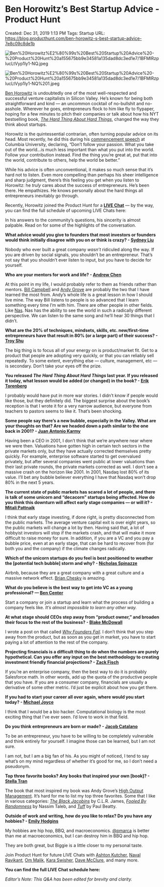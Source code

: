 # Ben Horowitz’s Best Startup Advice - Product Hunt

Created: Dec 31, 2019 1:13 PM
Tags: Startup
URL: https://blog.producthunt.com/ben-horowitz-s-best-startup-advice-7e8c09c8de1b

![Ben%20Horowitz%E2%80%99s%20Best%20Startup%20Advice%20-%20Product%20Hunt%20a155675bb9e34581a135dad8dc3ed1e7/1BFMlRzplucLtVyp1Iy1-NQ.jpeg](Ben%20Horowitz%E2%80%99s%20Best%20Startup%20Advice%20-%20Product%20Hunt%20a155675bb9e34581a135dad8dc3ed1e7/1BFMlRzplucLtVyp1Iy1-NQ.jpeg)

![Ben%20Horowitz%E2%80%99s%20Best%20Startup%20Advice%20-%20Product%20Hunt%20a155675bb9e34581a135dad8dc3ed1e7/1BFMlRzplucLtVyp1Iy1-NQ%201.jpeg](Ben%20Horowitz%E2%80%99s%20Best%20Startup%20Advice%20-%20Product%20Hunt%20a155675bb9e34581a135dad8dc3ed1e7/1BFMlRzplucLtVyp1Iy1-NQ%201.jpeg)

[Ben Horowitz](https://twitter.com/bhorowitz) is undoubtedly one of the most well-respected and successful venture capitalists in Silicon Valley. He’s known for being both straightforward and kind — an uncommon cocktail of no-bullshit and no-asshole. Wherever he goes, entrepreneurs flock to him like fly to flypaper, hoping for a few minutes to pitch their companies or talk about how his NYT bestselling book, *[The Hard Thing About Hard Things](http://www.amazon.com/The-Hard-Thing-About-Things/dp/0062273205)*, changed the way they think about startups.

Horowitz is the quintessential contrarian, often turning popular advice on its head. Most recently, he did this during his [commencement speech](https://www.youtube.com/watch?v=WRYRBGX4lVM) at Columbia University, declaring, “Don’t follow your passion. What you take out of the world...is much less important than what you put into the world. Follow your contribution instead. Find the thing you’re great at, put that into the world, contribute to others, help the world be better.”

While his advice is often unconventional, it makes so much sense that it’s hard not to listen. Even more compelling than perhaps his sheer intelligence and sharp judgment, there’s this feeling you get when you listen to Horowitz: he *truly* cares about the success of entrepreneurs. He’s been there. He empathizes. He knows personally about the hard things all entrepreneurs inevitably go through.

Recently, Horowitz joined the Product Hunt for a **[LIVE Chat](http://www.producthunt.com/live/ben-horowitz)** — by the way, you can find the full schedule of upcoming LIVE Chats here:

In his answers to the community’s questions, his sincerity is almost palpable. Read on for some of the highlights of the conversation.

**What advice would you give to founders that most investors or founders would think initially disagree with you on or think is crazy? - [Sydney Liu](http://www.producthunt.com/live/ben-horowitz#comment-142084)**

Nobody who ever built a great company *wasn’t* ridiculed along the way. If you are driven by social signals, you shouldn’t be an entrepreneur. That’s not say that you shouldn’t ever listen to input, but you have to decide for yourself.

**Who are your mentors for work and life? - [Andrew Chen](http://www.producthunt.com/live/ben-horowitz#comment-142039)**

At this point in my life, I would probably refer to them as friends rather than mentors. [Bill Campbell](http://www.usatoday.com/story/tech/2013/12/24/executive-coach-bill-campbell/4189333/) and [Andy Grove](https://en.wikipedia.org/wiki/Andrew_Grove) are probably the two that I have learned the most from. Andy’s whole life is a great lesson in how I should live mine. The way Bill listens to people is so advanced that I learn something every time I’m with him. There are other people in other fields. Like [Nas](https://twitter.com/Nas). Nas has the ability to see the world in such a radically different perspective. We can listen to the same song and he’ll hear 30 things that I didn’t.

**What are the 20% of techniques, mindsets, skills, etc. new/first-time entrepreneurs have that result in 80% (or a large part) of their success? - [Troy Shu](http://www.producthunt.com/live/ben-horowitz#comment-142094)**

The big thing is to focus all of your energy on is product/market fit. Get to a product that people are adopting very quickly, or that you can reliably sell repeatedly. To some extent, everything else — culture, management, etc — is secondary. Don’t take your eyes off the prize.

**You released *The Hard Thing About Hard Things* last year. If you released it today, what lesson would be added (or changed) in the book? - [Erik Torenberg](http://www.producthunt.com/live/ben-horowitz#comment-142068)**

I probably would have put in more war stories. I didn’t know if people would like those, but they definitely did. The biggest surprise about the book’s reception is that I wrote it for a very narrow audience, but everyone from teachers to pastors seems to like it. That’s been shocking.

**Some people say there’s a new bubble, especially in the Valley. What are your thoughts on that? Are we headed down a path similar to the one back in 2001? - [Juan Antonio Karmy](http://www.producthunt.com/live/ben-horowitz#comment-142122)**

Having been a CEO in 2001, I don’t think that we’re anywhere near where we were then. Valuations have gotten high in certain tech sectors in the private markets only, but they have actually corrected themselves pretty quickly. For example, enterprise software started to get overvalued privately, but after several companies went public at lower valuations than their last private rounds, the private markets corrected as well. I don’t see a massive crash on the horizon like 2001. In 2001, Nasdaq lost 80% of its value. I’ll bet any bubble believer everything I have that Nasdaq won’t drop 80% in the next 5 years.

**The current state of public markets has scared a lot of people, and there is talk of some unicorn and “decacorn” startups being affected. How do you think this downturn will affect early stage companies — or will it? - [Mitali Pattnaik](http://www.producthunt.com/live/ben-horowitz#comment-142069)**

I think that early stage investing, if done right, is pretty disconnected from the public markets. The average venture capital exit is over eight years, so the public markets will change a lot by then. Having said that, a lot of hobbyist investors will stop if the markets crash, and that will make it more difficult to raise money for sure. In addition, if you are a VC and you pay a bubble price, even at an early stage, that can be hard to recover from (for both you and the company) if the climate changes radically.

**Which of the unicorn startups do you feel is best positioned to weather the [potential tech bubble] storm and why? - [Nicholas Spinazze](http://www.producthunt.com/live/ben-horowitz#comment-142239)**

Airbnb, because they are a great company with a great culture and a massive network effect. [Brian Chesky](https://twitter.com/bchesky) is amazing.

**What do you believe is the best way to get into VC as a young professional? — [Ben Center](http://www.producthunt.com/live/ben-horowitz#comment-142103)**

Start a company or join a startup and learn what the process of building a company feels like. *It’s almost impossible to learn any other way.*

**At what stage should CEOs step away from “product owner,” and broaden their focus to the rest of the business? - [Blake McDowall](http://www.producthunt.com/live/ben-horowitz#comment-142143)**

I wrote a post on that called *[Why Founders Fail](http://www.bhorowitz.com/why_founders_fail_the_product_ceo_paradox)*. I don’t think that you step away from the product, but as soon as you get in market, you have to start paying a lot of attention to the rest of the company.

**Projecting financials is a difficult thing to do when the numbers are purely hypothetical. Can you offer any input on the best methodology to creating investment friendly financial projections? - [Zack Fisch](http://www.producthunt.com/live/ben-horowitz#comment-142081)**

If you’re an enterprise company, then the best way to do it is probably Salesforce math. In other words, add up the quota of the productive people that you have. If you are a consumer company, financials are usually a derivative of some other metric. I’d just be explicit about how you get there.

**If you had to start your career all over again, where would you start today? - [Michael Joyce](http://www.producthunt.com/live/ben-horowitz#comment-142115)**

I think that I would be a bio hacker. Computational biology is the most exciting thing that I’ve ever seen. I’d love to work in that field.

**Do you think entrepreneurs are born or made? - [Jacob Catalano](http://www.producthunt.com/live/ben-horowitz#comment-142269)**

To be an entrepreneur, you have to be willing to be completely vulnerable and think entirely for yourself. I imagine those can be learned, but I am not sure.

I am not, but I am a big fan of his. As you might of noticed, I tend to say what’s on my mind regardless of whether it’s good for me, so I don’t need a pseudonym.

**Top three favorite books? Any books that inspired your own [book]? - [Stella Tran](http://www.producthunt.com/live/ben-horowitz#comment-142332http://www.producthunt.com/live/ben-horowitz#comment-142332)**

The book that most inspired my book was Andy Grove’s [High Output Management](https://www.producthunt.com/books/high-output-management-3). It’s hard for me to list my top three favorites. Some that I like in various categories: *[The Black Jacobins](http://www.amazon.com/The-Black-Jacobins-LOuverture-Revolution/dp/0679724672)* by C.L.R. James, *[Fooled By Randomness](http://www.amazon.com/Fooled-Randomness-Hidden-Markets-Incerto/dp/0812975219)* by Nassim Taleb, and *[Tuff](http://www.amazon.com/Tuff-Novel-Paul-Beatty-ebook/dp/B009QJMU0Y/ref=sr_1_1?s=books&ie=UTF8&qid=1441779298&sr=1-1&keywords=tuff)* by Paul Beatty.

**Outside of work and writing, how do you like to relax? Do you have any hobbies? - [Emily Hodgins](http://www.producthunt.com/live/ben-horowitz#comment-142138)**

My hobbies are hip hop, BBQ, and macroeconomics. [@pmarca](http://twitter.com/pmarca) is better than me at macroeconomics, but I can destroy him in BBQ and hip hop.

They are both great, but Biggie is a little closer to my personal taste.

Join Product Hunt for future LIVE Chats with [Ashton Kutcher](http://www.producthunt.com/live/ashton-kutcher), [Naval Ravikant](http://www.producthunt.com/live/naval-ravikant), [Om Malik](http://www.producthunt.com/live/om-malik), [Kara Swisher](http://www.producthunt.com/live/kara-swisher), [Dave McClure](http://www.producthunt.com/live/dave-mcclure), and many more.

**You can find the full LIVE Chat schedule here:**

*Editor’s Note: This Q&A has been edited for brevity and clarity.*